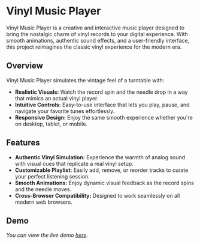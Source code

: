 # Vinyl Music Player

Vinyl Music Player is a creative and interactive music player designed to bring the nostalgic charm of vinyl records to your digital experience. With smooth animations, authentic sound effects, and a user-friendly interface, this project reimagines the classic vinyl experience for the modern era.

## Overview

Vinyl Music Player simulates the vintage feel of a turntable with:

- **Realistic Visuals:** Watch the record spin and the needle drop in a way that mimics an actual vinyl player.
- **Intuitive Controls:** Easy-to-use interface that lets you play, pause, and navigate your favorite tunes effortlessly.
- **Responsive Design:** Enjoy the same smooth experience whether you're on desktop, tablet, or mobile.

## Features

- **Authentic Vinyl Simulation:** Experience the warmth of analog sound with visual cues that replicate a real vinyl setup.
- **Customizable Playlist:** Easily add, remove, or reorder tracks to curate your perfect listening session.
- **Smooth Animations:** Enjoy dynamic visual feedback as the record spins and the needle moves.
- **Cross-Browser Compatibility:** Designed to work seamlessly on all modern web browsers.

## Demo

*You can view the live demo [here](https://vinyl-player.netlify.app/).*
